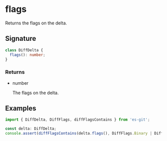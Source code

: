 # flags

Returns the flags on the delta.

## Signature

```ts
class DiffDelta {
  flags(): number;
}
```

### Returns

<ul class="param-ul">
  <li class="param-li param-li-root">
    <span class="param-type">number</span>
    <br>
    <p class="param-description">The flags on the delta.</p>
  </li>
</ul>

## Examples

```ts
import { DiffDelta, DiffFlags, diffFlagsContains } from 'es-git';

const delta: DiffDelta;
console.assert(diffFlagsContains(delta.flags(), DiffFlags.Binary | DiffFlags.ValidId));
```